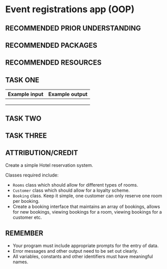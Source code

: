 # Event registrations app (OOP)

## RECOMMENDED PRIOR UNDERSTANDING

## RECOMMENDED PACKAGES

## RECOMMENDED RESOURCES

## TASK ONE

| Example input                         | Example output                        |
| ------------------------------------- | ------------------------------------- |
|                                       |                                       |
|                                       |                                       |
|                                       |                                       |

## TASK TWO

## TASK THREE

## ATTRIBUTION/CREDIT


Create a simple Hotel reservation system.

Classes required include:

* `Rooms` class which should allow for different types of rooms.
* `Customer` class which should allow for a loyalty scheme.
* `Booking` class.  Keep it simple, one customer can only reserve one room per booking.
* Create a booking interface that maintains an array of bookings, allows for new bookings, viewing bookings for a room, viewing bookings for a customer etc.

## REMEMBER

* Your program must include appropriate prompts for the entry of data.
* Error messages and other output need to be set out clearly.
* All variables, constants and other identifiers must have meaningful names.

